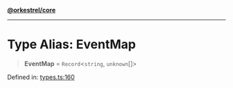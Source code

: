 [**@orkestrel/core**](../index.md)

***

# Type Alias: EventMap

> **EventMap** = `Record`\<`string`, `unknown`[]\>

Defined in: [types.ts:160](https://github.com/orkestrel/core/blob/cbe5b2d7b027ca6f0f1301ef32750afb69b4764b/src/types.ts#L160)
